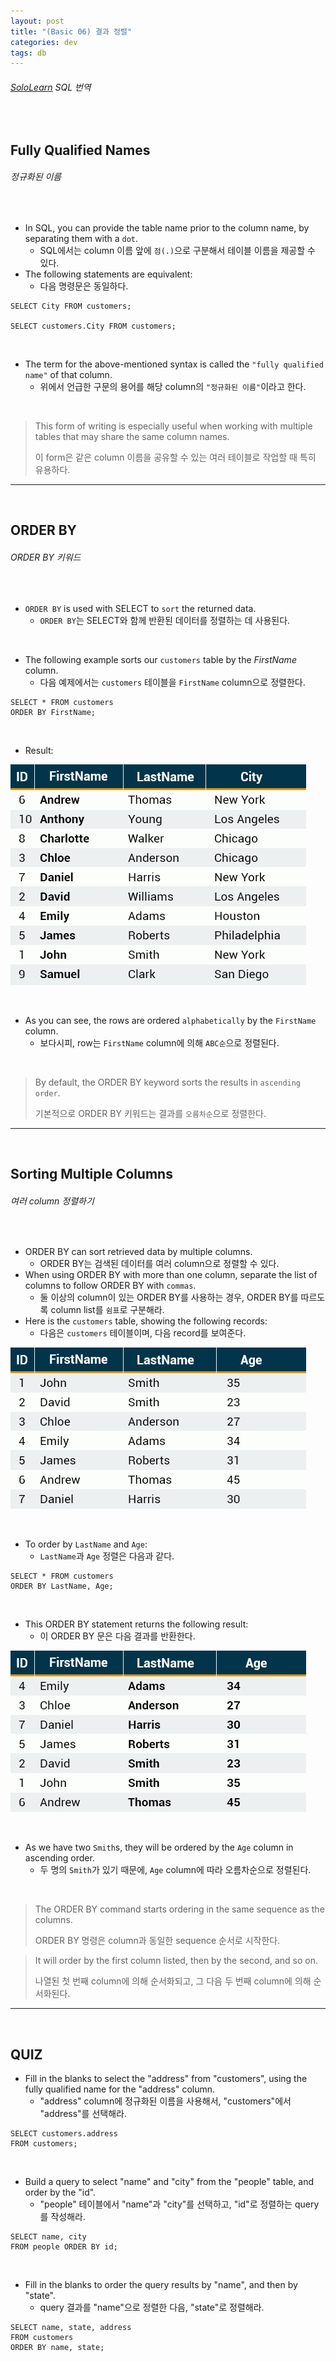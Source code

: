 ```yaml
---
layout: post
title: "(Basic 06) 결과 정렬"
categories: dev
tags: db
---
```


###### [SoloLearn](https://www.sololearn.com/) SQL 번역

<br>

## Fully Qualified Names

###### 정규화된 이름

<br>

- In SQL, you can provide the table name prior to the column name, by separating them with a `dot`.
  - SQL에서는 column 이름 앞에 `점(.)`으로 구분해서 테이블 이름을 제공할 수 있다.
- The following statements are equivalent:
  - 다음 명령문은 동일하다.

```mysql
SELECT City FROM customers;

SELECT customers.City FROM customers;
```

<br>

- The term for the above-mentioned syntax is called the `"fully qualified name"` of that column.
  - 위에서 언급한 구문의 용어를 해당 column의 `"정규화된 이름"`이라고 한다.

<br>

> This form of writing is especially useful when working with multiple tables that may share the same column names.
>
> 이 form은 같은 column 이름을 공유할 수 있는 여러 테이블로 작업할 때 특히 유용하다.

------

<br>

## ORDER BY

###### ORDER BY 키워드

<br>

- `ORDER BY` is used with SELECT to `sort` the returned data.
  - `ORDER BY`는 SELECT와 함께 반환된 데이터를 정렬하는 데 사용된다.

<br>

- The following example sorts our `customers` table by the *FirstName* column.
  - 다음 예제에서는 `customers` 테이블을 `FirstName` column으로 정렬한다.

```mysql
SELECT * FROM customers
ORDER BY FirstName;
```

<br>

- Result:

![img](/assets/img/sql-sololearn-basic-06-01.png)

<br>

- As you can see, the rows are ordered `alphabetically` by the `FirstName` column.
  - 보다시피, row는 `FirstName` column에 의해 `ABC순`으로 정렬된다.

<br>

> By default, the ORDER BY keyword sorts the results in `ascending order`.
>
> 기본적으로 ORDER BY 키워드는 결과를 `오름차순`으로 정렬한다.

------

<br>

## Sorting Multiple Columns

###### 여러 column 정렬하기

<br>

- ORDER BY can sort retrieved data by multiple columns.
  - ORDER BY는 검색된 데이터를 여러 column으로 정렬할 수 있다.
- When using ORDER BY with more than one column, separate the list of columns to follow ORDER BY with `commas`.
  - 둘 이상의 column이 있는 ORDER BY를 사용하는 경우, ORDER BY를 따르도록 column list를 `쉼표`로 구분해라.
- Here is the `customers` table, showing the following records:
  - 다음은 `customers` 테이블이며, 다음 record를 보여준다.

![img](/assets/img/sql-sololearn-basic-06-02.png)

<br>

- To order by `LastName` and `Age`:
  - `LastName`과 `Age` 정렬은 다음과 같다.

```mysql
SELECT * FROM customers
ORDER BY LastName, Age;
```

<br>

- This ORDER BY statement returns the following result:
  - 이 ORDER BY 문은 다음 결과를 반환한다.

![img](/assets/img/sql-sololearn-basic-06-03.png)

<br>

- As we have two `Smith`s, they will be ordered by the `Age` column in ascending order.
  - 두 명의 `Smith`가 있기 때문에, `Age` column에 따라 오름차순으로 정렬된다.

<br>

> The ORDER BY command starts ordering in the same sequence as the columns.
>
> ORDER BY 명령은 column과 동일한 sequence 순서로 시작한다.

> It will order by the first column listed, then by the second, and so on.
>
> 나열된 첫 번째 column에 의해 순서화되고, 그 다음 두 번째 column에 의해 순서화된다.

------

<br>

## QUIZ

- Fill in the blanks to select the "address" from "customers", using the fully qualified name for the "address" column.
  - "address" column에 정규화된 이름을 사용해서, "customers"에서 "address"를 선택해라.

```mysql
SELECT customers.address
FROM customers;
```

<br>

- Build a query to select "name" and "city" from the "people" table, and order by the "id".
  - "people" 테이블에서 "name"과 "city"를 선택하고, "id"로 정렬하는 query를 작성해라.

```mysql
SELECT name, city
FROM people ORDER BY id;
```

<br>

- Fill in the blanks to order the query results by "name", and then by "state".
  - query 결과를 "name"으로 정렬한 다음, "state"로 정렬해라.

```mysql
SELECT name, state, address
FROM customers
ORDER BY name, state;
```

<br>